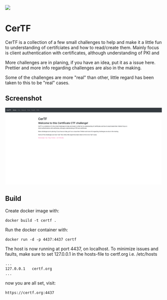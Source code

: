 ![](https://github.com/ViktorLindstrm/CerTF/workflows/Erlang%20CI/badge.svg)

CerTF
=====
CerTF is a collection of a few small challenges to help and make it a little
fun to understanding of certifciates and how to read/create them.
Mainly focus is client authentication with certificates, although understanding
of PKI and 

More challenges are in planing, if you have an idea, put it as a issue here. 
Prettier and more info regarding challenges are also in the making. 

Some of the challenges are more "real" than other, little regard has been taken
to this to be "real" cases.

Screenshot
---------
![](https://github.com/ViktorLindstrm/CerTF/raw/master/screenshot.png)


Build
-----
Create docker image with: 
```
docker build -t certf .         
```
Run the docker container with: 
```
docker run -d -p 4437:4437 certf
```


The host is now running at port 4437, on localhost.
To minimize issues and faults, make sure to set 127.0.0.1 in the hosts-file to certf.org
i.e. /etc/hosts
```
...
127.0.0.1   certf.org
...
```


now you are all set, visit:
```
https://certf.org:4437
```
